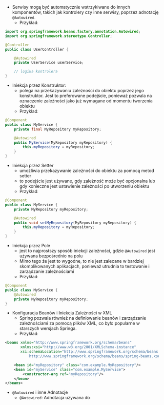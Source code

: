 - Serwisy mogą być automatycznie wstrzykiwane do innych komponentów, takich jak kontrolery czy inne serwisy, poprzez adnotację `@Autowired`.
	- Przykład:
```java
import org.springframework.beans.factory.annotation.Autowired;
import org.springframework.stereotype.Controller;

@Controller
public class UserController {

    @Autowired
    private UserService userService;

    // logika kontrolera
}

```
- Iniekcja przez Konstruktor:
	- polega na przekazywaniu zależności do obiektu poprzez jego konstruktor. Jest to preferowane podejście, ponieważ pozwala na oznaczenie zależności jako już wymagane od momentu tworzenia obiektu
	- Przykład:
```java
@Component
public class MyService {
    private final MyRepository myRepository;

    @Autowired
    public MyService(MyRepository myRepository) {
        this.myRepository = myRepository;
    }
}
```
- Iniekcja przez Setter
	- umożliwia przekazywanie zależności do obiektu za pomocą metod setter
	- to podejście jest używane, gdy zależność może być opcjonalna lub gdy konieczne jest ustawienie zależności po utworzeniu obiektu
	- Przykład:
```java
@Component
public class MyService {
    private MyRepository myRepository;

    @Autowired
    public void setMyRepository(MyRepository myRepository) {
        this.myRepository = myRepository;
    }
}
```
- Iniekcja przez Pole
	- jest to najprostszy sposób iniekcji zależności, gdzie `@Autowired` jest używana bezpośrednio na polu
	- Mimo tego że jest to wygodne, to nie jest zalecane w bardziej skomplikowanych aplikacjach, ponieważ utrudnia to testowanie i zarządzanie zależnościami
	- Przykład:
```java
@Component
public class MyService {
    @Autowired
    private MyRepository myRepository;
}
```
- Konfiguracja Beanów i Iniekcja Zależności w XML
	- Spring pozwala również na definiowanie beanów i zarządzanie zależnościami za pomocą plików XML, co było popularne w starszych wersjach Springa.
	- Przykład:
```xml
<beans xmlns="http://www.springframework.org/schema/beans"
       xmlns:xsi="http://www.w3.org/2001/XMLSchema-instance"
       xsi:schemaLocation="http://www.springframework.org/schema/beans
           http://www.springframework.org/schema/beans/spring-beans.xsd">

    <bean id="myRepository" class="com.example.MyRepository"/>
    <bean id="myService" class="com.example.MyService">
        <constructor-arg ref="myRepository"/>
    </bean>
</beans>
```
- `@Autowired` i inne Adnotacje
	- `@Autowired`: Adnotacja używana do 
